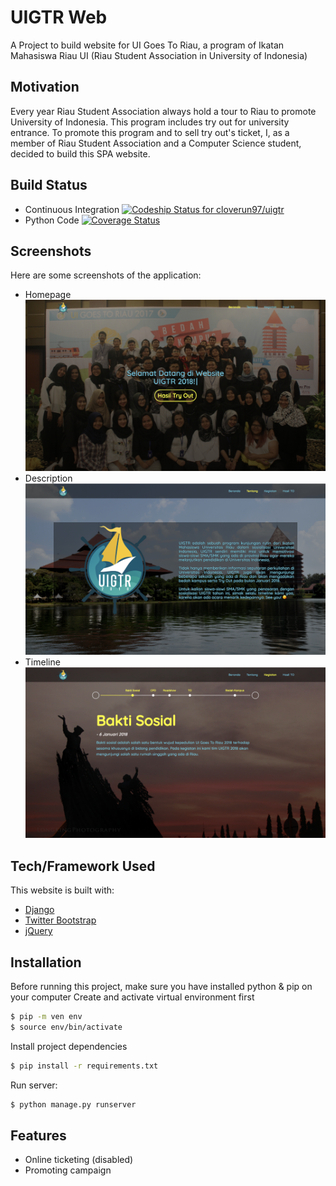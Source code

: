 # UIGTR Web
A Project to build website for UI Goes To Riau, a program of Ikatan Mahasiswa Riau UI (Riau Student Association in University of Indonesia)

## Motivation
Every year Riau Student Association always hold a tour to Riau to promote University of Indonesia. 
This program includes try out for university entrance. 
To promote this program and to sell try out's ticket, I, as a member of Riau Student Association and a Computer Science student, decided to build this SPA website. 

## Build Status

* Continuous Integration [![Codeship Status for cloverun97/uigtr](https://app.codeship.com/projects/a23b9790-a42e-0135-0d5c-4a334dfc4b25/status?branch=master)](https://app.codeship.com/projects/255013)
* Python Code [![Coverage Status](https://coveralls.io/repos/github/cloverun97/uigtr/badge.svg?branch=master)](https://coveralls.io/github/cloverun97/uigtr?branch=master)

## Screenshots
Here are some screenshots of the application:
* Homepage
![alt text](https://raw.githubusercontent.com/cloverun97/test/master/uigtr_ss/Homepage.png)
* Description
![alt text](https://raw.githubusercontent.com/cloverun97/test/master/uigtr_ss/Description.png)
* Timeline
![alt text](https://raw.githubusercontent.com/cloverun97/test/master/uigtr_ss/Timeline.png)

## Tech/Framework Used
This website is built with:
* [Django](https://www.djangoproject.com/)
* [Twitter Bootstrap](https://getbootstrap.com/2.3.2/)
* [jQuery](http://jquery.com/)

## Installation
Before running this project, make sure you have installed python & pip on your computer
Create and activate virtual environment first
```bash
$ pip -m ven env
$ source env/bin/activate
```
Install project dependencies
```bash
$ pip install -r requirements.txt
```
Run server:
```bash
$ python manage.py runserver
```

## Features
* Online ticketing (disabled)
* Promoting campaign 
